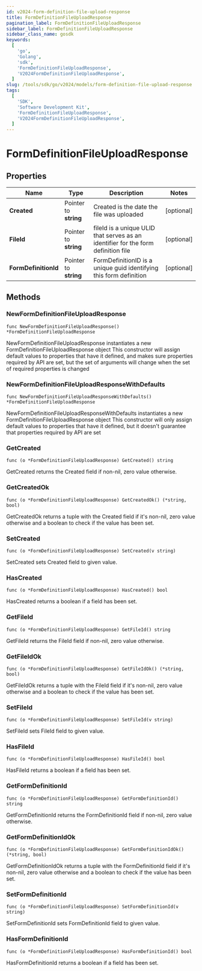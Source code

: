 ```yaml
---
id: v2024-form-definition-file-upload-response
title: FormDefinitionFileUploadResponse
pagination_label: FormDefinitionFileUploadResponse
sidebar_label: FormDefinitionFileUploadResponse
sidebar_class_name: gosdk
keywords:
  [
    'go',
    'Golang',
    'sdk',
    'FormDefinitionFileUploadResponse',
    'V2024FormDefinitionFileUploadResponse',
  ]
slug: /tools/sdk/go/v2024/models/form-definition-file-upload-response
tags:
  [
    'SDK',
    'Software Development Kit',
    'FormDefinitionFileUploadResponse',
    'V2024FormDefinitionFileUploadResponse',
  ]
---
```


# FormDefinitionFileUploadResponse

## Properties

| Name | Type | Description | Notes |
| --- | --- | --- | --- |
| **Created** | Pointer to **string** | Created is the date the file was uploaded | [optional] |
| **FileId** | Pointer to **string** | fileId is a unique ULID that serves as an identifier for the form definition file | [optional] |
| **FormDefinitionId** | Pointer to **string** | FormDefinitionID is a unique guid identifying this form definition | [optional] |

## Methods

### NewFormDefinitionFileUploadResponse

`func NewFormDefinitionFileUploadResponse() *FormDefinitionFileUploadResponse`

NewFormDefinitionFileUploadResponse instantiates a new FormDefinitionFileUploadResponse object This constructor will assign default values to properties that have it defined, and makes sure properties required by API are set, but the set of arguments will change when the set of required properties is changed

### NewFormDefinitionFileUploadResponseWithDefaults

`func NewFormDefinitionFileUploadResponseWithDefaults() *FormDefinitionFileUploadResponse`

NewFormDefinitionFileUploadResponseWithDefaults instantiates a new FormDefinitionFileUploadResponse object This constructor will only assign default values to properties that have it defined, but it doesn't guarantee that properties required by API are set

### GetCreated

`func (o *FormDefinitionFileUploadResponse) GetCreated() string`

GetCreated returns the Created field if non-nil, zero value otherwise.

### GetCreatedOk

`func (o *FormDefinitionFileUploadResponse) GetCreatedOk() (*string, bool)`

GetCreatedOk returns a tuple with the Created field if it's non-nil, zero value otherwise and a boolean to check if the value has been set.

### SetCreated

`func (o *FormDefinitionFileUploadResponse) SetCreated(v string)`

SetCreated sets Created field to given value.

### HasCreated

`func (o *FormDefinitionFileUploadResponse) HasCreated() bool`

HasCreated returns a boolean if a field has been set.

### GetFileId

`func (o *FormDefinitionFileUploadResponse) GetFileId() string`

GetFileId returns the FileId field if non-nil, zero value otherwise.

### GetFileIdOk

`func (o *FormDefinitionFileUploadResponse) GetFileIdOk() (*string, bool)`

GetFileIdOk returns a tuple with the FileId field if it's non-nil, zero value otherwise and a boolean to check if the value has been set.

### SetFileId

`func (o *FormDefinitionFileUploadResponse) SetFileId(v string)`

SetFileId sets FileId field to given value.

### HasFileId

`func (o *FormDefinitionFileUploadResponse) HasFileId() bool`

HasFileId returns a boolean if a field has been set.

### GetFormDefinitionId

`func (o *FormDefinitionFileUploadResponse) GetFormDefinitionId() string`

GetFormDefinitionId returns the FormDefinitionId field if non-nil, zero value otherwise.

### GetFormDefinitionIdOk

`func (o *FormDefinitionFileUploadResponse) GetFormDefinitionIdOk() (*string, bool)`

GetFormDefinitionIdOk returns a tuple with the FormDefinitionId field if it's non-nil, zero value otherwise and a boolean to check if the value has been set.

### SetFormDefinitionId

`func (o *FormDefinitionFileUploadResponse) SetFormDefinitionId(v string)`

SetFormDefinitionId sets FormDefinitionId field to given value.

### HasFormDefinitionId

`func (o *FormDefinitionFileUploadResponse) HasFormDefinitionId() bool`

HasFormDefinitionId returns a boolean if a field has been set.
